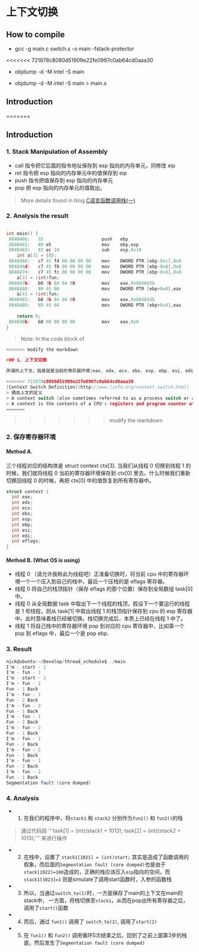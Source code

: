# 上下文切换

## How to compile

- gcc -g main.c switch.s -o main -fstack-protector

<<<<<<< 721878c8080d51909e22fe0987c0ab64cd0aaa30
- objdump -d -M intel -S main

- objdump -d -M intel -S main > main.s


## Introduction
=======
## Introduction

### 1. Stack Manipulation of Assembly

- call 指令把它后面的指令地址保存到 esp 指向的内存单元，同修改 eip
- ret 指令把 esp 指向的内存单元中的值保存到 eip
- push 指令把值保存到 esp 指向的内存单元
- pop 把 esp 指向的内存单元的值取出。

> More details found in blog [C语言函数调用栈(一)](http://www.cnblogs.com/clover-toeic/p/3755401.html)


### 2. Analysis the result
```c

int main() {
 8048460:	55                   	push   ebp
 8048461:	89 e5                	mov    ebp,esp
 8048463:	83 ec 10             	sub    esp,0x10
	int a[3] = {0};
 8048466:	c7 45 f4 00 00 00 00 	mov    DWORD PTR [ebp-0xc],0x0
 804846d:	c7 45 f8 00 00 00 00 	mov    DWORD PTR [ebp-0x8],0x0
 8048474:	c7 45 fc 00 00 00 00 	mov    DWORD PTR [ebp-0x4],0x0
	a[3] = (int)fun;
 804847b:	b8 3b 84 04 08       	mov    eax,0x804843b
 8048480:	89 45 00             	mov    DWORD PTR [ebp+0x0],eax
	a[4] = (int)fun;
 8048483:	b8 3b 84 04 08       	mov    eax,0x804843b
 8048488:	89 45 04             	mov    DWORD PTR [ebp+0x4],eax
	
	return 0;
 804848b:	b8 00 00 00 00       	mov    eax,0x0
}

```


> Note: In the code block of 
```c
>>>>>>> modify the markdown

### 1. 上下文切换

所谓的上下文，指是就是当前的寄存器环境(eax, edx, ecx, ebx, esp, ebp, esi, edi, eflags)

<<<<<<< 721878c8080d51909e22fe0987c0ab64cd0aaa30
[Context Switch Definition](http://www.linfo.org/context_switch.html)
> 摘自上文的定义
> A context switch (also sometimes referred to as a process switch or a task switch) is the switching of the CPU (central processing unit) from one process or thread to another.
> A context is the contents of a CPU's registers and program counter at any point in time.
=======
```
>>>>>>> modify the markdown


### 2. 保存寄存器环境

#### Method A.
三个线程对应的结构体是 struct context ctx[3]. 当我们从线程 0 切换到线程 1 的时候，我们就将线程 0 当前的寄存器环境保存到 ctx[0] 里去。什么时候我们重新切换回线程 0 的时候，再把 ctx[0] 中的值恢复到所有寄存器中。
```c
struct context {
  int eax;
  int edx;
  int ecx;
  int ebx;
  int esp;
  int ebp;
  int esi;
  int edi;
  int eflags;
}
```

#### Method B. (What OS is using)
- 线程 0 （请允许我称此为线程吧）正准备切换时，将当前 cpu 中的寄存器环境一个一个压入到自己的栈中，最后一个压栈的是 eflags 寄存器。
- 线程 0 将自己的栈顶指针（保存 eflags 的那个位置）保存到全局数组 task[0] 中。
- 线程 0 从全局数据 task 中取出下一个线程的栈顶，假设下一个要运行的线程是 1 号线程，则从 task[1] 中取出线程 1 的栈顶指针保存到 cpu 的 esp 寄存器中。此时意味着栈已经被切换。栈切换完成后，本质上已经在线程 1 中了。
- 线程 1 将自己栈中的寄存器环境 pop 到对应的 cpu 寄存器中，比如第一个 pop 到 eflags 中，最后一个是 pop ebp.

### 3. Result

```actionscript
nick@ubuntu:~/Develop/thread_schedule$ ./main
I'm - start - 1
I'm - fun - 1
I'm - start - 2
I'm - fun - 2
Fun - 1 Back
I'm - fun - 1
Fun - 2 Back
I'm - fun - 2
Fun - 1 Back
I'm - fun - 1
Fun - 2 Back
I'm - fun - 2
Fun - 1 Back
I'm - fun - 1
Fun - 2 Back
I'm - fun - 2
Fun - 1 Back
I'm - fun - 1
Fun - 2 Back
I'm - fun - 2
Fun - 1 Back
Segmentation fault (core dumped)
```

### 4. Analysis
- 1. 在我们的程序中，将`stack1` 和 `stack2` 分别作为`fun1()` 和 `fun2()`的栈
> 通过代码段 '''task[1] = (int)(stack1 + 1013);	task[2] = (int)(stack2 + 1013);'''
> 来进行操作

- 2. 在栈中，设置了 `stack1[1021] = (int)start;` 其实是造成了函数调用的假象，而后面的`Segmentation fault (core dumped)`也是由于`stack[1022]=100`造成的，正确的栈应该压入`eip`指向的空间，而`stack1[1023]=1` 则是simulate了调用start函数时，入参的函数栈

- 3. 所以，当通过`switch_to(1)`时，一方面保存了main的上下文在main的stack中， 一方面，将栈切换至`stack1`，从而在pop出所有寄存器之后，调用了`start()`函数

- 4. 而后，通过 `fun1()` 调用了 `switch_to(2)`, 调用了`start(2)`

- 5. 在 `fun1()` 和 `fun2()` 调用循环5次结束之后，回到了之前上面第3步的栈底，然后发生了`Segmentation fault (core dumped)`
